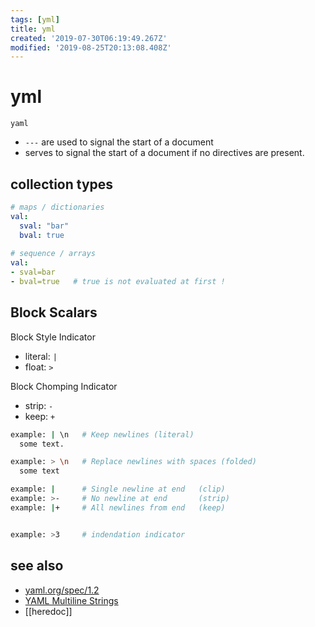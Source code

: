```yaml
---
tags: [yml]
title: yml
created: '2019-07-30T06:19:49.267Z'
modified: '2019-08-25T20:13:08.408Z'
---
```


# yml

`yaml`

- `---` are used to signal the start of a document
- serves to signal the start of a document if no directives are present.

## collection types
```yml
# maps / dictionaries
val:
  sval: "bar"
  bval: true
  
# sequence / arrays
val:
- sval=bar
- bval=true   # true is not evaluated at first !
```

## Block Scalars

Block Style Indicator
- literal: `|`
- float: `>`

Block Chomping Indicator
- strip: `-`
- keep: `+`


```sh
example: | \n   # Keep newlines (literal)
  some text.

example: > \n   # Replace newlines with spaces (folded)
  some text

example: |      # Single newline at end   (clip)
example: >-     # No newline at end       (strip)
example: |+     # All newlines from end   (keep)


example: >3     # indendation indicator
```
## see also
- [yaml.org/spec/1.2](https://yaml.org/spec/1.2/spec.pdf)
- [YAML Multiline Strings](https://yaml-multiline.info/)
- [[heredoc]]

